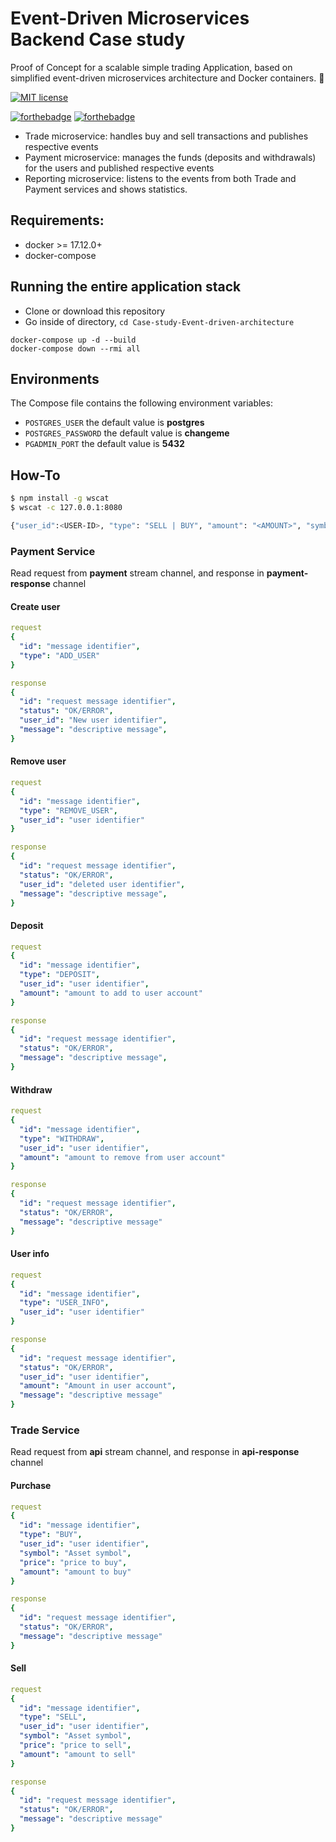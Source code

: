 # Event-Driven Microservices Backend Case study

Proof of Concept for a scalable simple trading Application, based on simplified event-driven microservices architecture and Docker containers. :whale:

[![MIT license](https://img.shields.io/badge/License-MIT-blue.svg)](https://lbesson.mit-license.org/)

[![forthebadge](https://forthebadge.com/images/badges/made-with-javascript.svg)](https://forthebadge.com)
[![forthebadge](https://forthebadge.com/images/badges/built-with-love.svg)](https://forthebadge.com)


- Trade microservice: handles buy and sell transactions and publishes respective events
- Payment microservice: manages the funds (deposits and withdrawals) for the users and published respective events
- Reporting microservice: listens to the events from both Trade and Payment services and shows statistics. 

## Requirements:
* docker >= 17.12.0+
* docker-compose

## Running the entire application stack
* Clone or download this repository
* Go inside of directory,  `cd Case-study-Event-driven-architecture`
```
docker-compose up -d --build
docker-compose down --rmi all
```


## Environments
The Compose file contains the following environment variables:

* `POSTGRES_USER` the default value is **postgres**
* `POSTGRES_PASSWORD` the default value is **changeme**
* `PGADMIN_PORT` the default value is **5432**


## How-To

```sh
$ npm install -g wscat
$ wscat -c 127.0.0.1:8080

{"user_id":<USER-ID>, "type": "SELL | BUY", "amount": "<AMOUNT>", "symbol": "<SYMBOL-NAME>"}
```
### Payment Service
Read request from **payment** stream channel, and response in **payment-response** channel

#### Create user
```yaml
request
{
  "id": "message identifier",
  "type": "ADD_USER"
}

response
{
  "id": "request message identifier",
  "status": "OK/ERROR",
  "user_id": "New user identifier",
  "message": "descriptive message",
}
```
#### Remove user
```yaml
request
{
  "id": "message identifier",
  "type": "REMOVE_USER",
  "user_id": "user identifier"
}

response
{
  "id": "request message identifier",
  "status": "OK/ERROR",
  "user_id": "deleted user identifier",
  "message": "descriptive message",
}
```

#### Deposit
```yaml
request
{
  "id": "message identifier",
  "type": "DEPOSIT",
  "user_id": "user identifier",
  "amount": "amount to add to user account"
}

response
{
  "id": "request message identifier",
  "status": "OK/ERROR",
  "message": "descriptive message",
}
```

#### Withdraw
```yaml
request
{
  "id": "message identifier",
  "type": "WITHDRAW",
  "user_id": "user identifier",
  "amount": "amount to remove from user account"
}

response
{
  "id": "request message identifier",
  "status": "OK/ERROR",
  "message": "descriptive message"
}
```
#### User info
```yaml
request
{
  "id": "message identifier",
  "type": "USER_INFO",
  "user_id": "user identifier"
}

response
{
  "id": "request message identifier",
  "status": "OK/ERROR",
  "user_id": "user identifier",
  "amount": "Amount in user account",
  "message": "descriptive message"
}
```
### Trade Service
Read request from **api** stream channel, and response in **api-response** channel

#### Purchase
```yaml
request
{
  "id": "message identifier",
  "type": "BUY",
  "user_id": "user identifier",
  "symbol": "Asset symbol",
  "price": "price to buy",
  "amount": "amount to buy"
}

response
{
  "id": "request message identifier",
  "status": "OK/ERROR",
  "message": "descriptive message"
}
```

#### Sell
```yaml
request
{
  "id": "message identifier",
  "type": "SELL",
  "user_id": "user identifier",
  "symbol": "Asset symbol",
  "price": "price to sell",
  "amount": "amount to sell"
}

response
{
  "id": "request message identifier",
  "status": "OK/ERROR",
  "message": "descriptive message"
}
```
